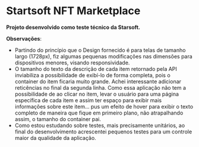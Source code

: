 # Startsoft NFT Marketplace

**Projeto desenvolvido como teste técnico da Starsoft.**

**Observações**:
- Partindo do princípio que o Design fornecido é para telas de tamanho largo (1728px), fiz algumas pequenas modificações nas dimensões para dispositivos menores, visando responsividade.
- O tamanho do texto da descrição de cada item retornado pela API inviabiliza a possibilidade de exibí-lo de forma completa, pois o container do item ficaria muito grande. Achei interessante adicionar reticências no final da segunda linha. Como essa aplicação não tem a possibilidade de ao clicar no item, levar o usuário para uma página específica de cada item e assim ter espaço para exibir mais informações sobre este item... pus um efeito de hover para exibir o texto completo de maneira que fique em primeiro plano, não atrapalhando assim, o tamanho do container pai.
- Como estou estudando sobre testes, mais precisamente unitários,  ao final do desenvolvimento acrescentei pequenos testes para um controle maior da qualidade da aplicação.
